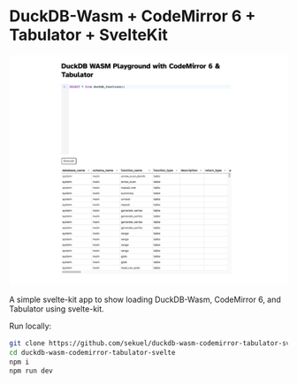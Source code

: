 # DuckDB-Wasm + CodeMirror 6 + Tabulator + SvelteKit

![Screenshot of output](page-scrot.png)

A simple svelte-kit app to show loading DuckDB-Wasm, CodeMirror 6, and Tabulator using svelte-kit.

Run locally:

```bash
git clone https://github.com/sekuel/duckdb-wasm-codemirror-tabulator-svelte.git
cd duckdb-wasm-codemirror-tabulator-svelte
npm i
npm run dev
```